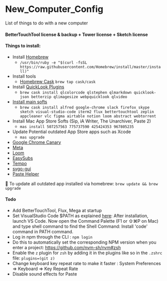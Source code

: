 # New_Computer_Config
List of things to do with a new computer

#### BetterTouchTool license & backup + Tower license + Sketch license

#### Things to install:
- Install [Homebrew](http://brew.sh/)
	- `/usr/bin/ruby -e "$(curl -fsSL https://raw.githubusercontent.com/Homebrew/install/master/install)"`
- Install tools
	- [Homebrew Cask](https://caskroom.github.io/) `brew tap cask/cask`
- Install [QuickLook Plugins](https://github.com/sindresorhus/quick-look-plugins)
	- `brew cask install qlcolorcode qlstephen qlmarkdown quicklook-json betterzip qlimagesize webpquicklook qlvideo`
- [Install main softs](https://caskroom.github.io/search)
	- `brew cask install alfred google-chrome slack firefox skype sketch visual-studio-code iterm2 flux bettertouchtool zeplin appcleaner vlc figma airtable notion loom abstract webtorrent`
- Install Mac App Store Softs (Sip, iA Writer, The Unarchiver, Paste 2)
	- `mas install 507257563 775737590 425424353 967805235`
- Update Potential outdated App Store apps such as Xcode
	- `mas upgrade`
- [Google Chrome Canary](https://www.google.fr/chrome/browser/canary.html)
- [Meta](https://www.nightbirdsevolve.com/meta/updates/latest/)
- [Loom](https://www.loom.com/desktop)
- [EasySubs](https://tucci.me/projects/easysubs/)
- [Tempo](https://www.yourtempo.co/)
- [svgo-gui](http://goo.gl/0Qu9B)
- [Paste Helper](https://pasteapp.me/helper/)

📝 To update all outdated app installed via homebrew: `brew update && brew upgrade`

#### Todo
- Add BetterTouchTool, Flux, Mega at startup
- Set VisualStudio Code $PATH as explained [here](https://stackoverflow.com/a/29971430/3906770):
After installation, launch VS Code. Now open the Command Palette (F1 or ⇧⌘P on Mac) and type shell command to find the Shell Command: Install 'code' command in PATH command.
- Log in npm through the CLI : `npm login`
- Do this to automatically set the corresponding NPM version when you enter a project: https://github.com/nvm-sh/nvm#zsh
- Enable the `z` plugin for `zsh` by adding it in the plugins like so in the `.zshrc` file: `plugins=(git z)`
- Change keyboard key repeat rate to make it faster : System Preferences => Keyboard => Key Repeat Rate
- Disable sound effects for Paste
